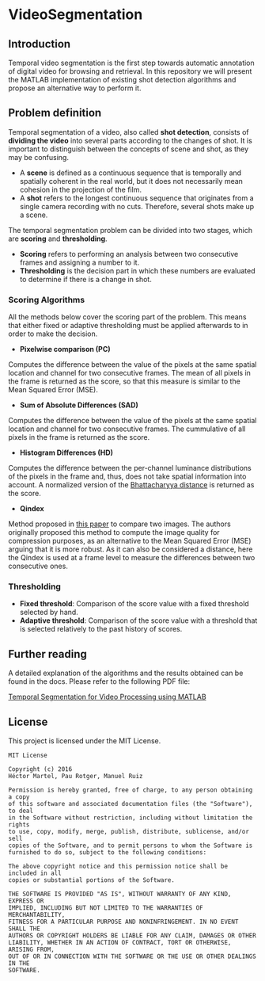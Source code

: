 # VideoSegmentation
## Introduction

Temporal video segmentation is the first step towards automatic annotation of digital video for browsing and retrieval. In this repository we will present the MATLAB implementation of existing shot detection algorithms and propose an alternative way to perform it.

## Problem definition

Temporal segmentation of a video, also called **shot detection**, consists of **dividing the video** into several parts according to the changes of shot. It is important to distinguish between the concepts of scene and shot, as they may be confusing. 
- A **scene** is defined as a continuous sequence that is temporally and spatially coherent in the real world, but it does not necessarily mean cohesion in the projection of the film.
- A **shot** refers to the longest continuous sequence that originates from a single camera recording with no cuts. Therefore, several shots make up a scene.


The temporal segmentation problem can be divided into two stages, which are **scoring** and **thresholding**. 
- **Scoring** refers to performing an analysis between two consecutive frames and assigning a number to it. 
- **Thresholding** is the decision part in which these numbers are evaluated to determine if there is a change in shot.

### Scoring Algorithms

All the methods below cover the scoring part of the problem. This means that either fixed or adaptive thresholding must be applied afterwards to in order to make the decision.


- **Pixelwise comparison (PC)**

Computes the difference between the value of the pixels at the same spatial location and channel for two consecutive frames. The mean of all pixels in the frame is returned as the score, so that this measure is similar to the Mean Squared Error (MSE). 


- **Sum of Absolute Differences (SAD)**

Computes the difference between the value of the pixels at the same spatial location and channel for two consecutive frames. The cummulative of all pixels in the frame is returned as the score.


- **Histogram Differences (HD)**

Computes the difference between the per-channel luminance distributions of the pixels in the frame and, thus, does not take spatial information into account. A normalized version of the [Bhattacharyya distance](https://en.wikipedia.org/wiki/Bhattacharyya_distance) is returned as the score. 


- **Qindex**

Method proposed in [this paper](http://ieeexplore.ieee.org/xpl/articleDetails.jsp?tp=&arnumber=995823) to compare two images. The authors originally proposed this method to compute the image quality for compression purposes, as an alternative to the Mean Squared Error (MSE) arguing that it is more robust. As it can also be considered a distance, here the Qindex is used at a frame level to measure the differences between two consecutive ones.

### Thresholding

- **Fixed threshold**: Comparison of the score value with a fixed threshold selected by hand. 
- **Adaptive threshold**: Comparison of the score value with a threshold that is selected relatively to the past history of scores.

## Further reading
A detailed explanation of the algorithms and the results obtained can be found in the docs. Please refer to the following PDF file:

[Temporal Segmentation for Video Processing using MATLAB](docs/article.pdf)

## License

This project is licensed under the MIT License.
```
MIT License

Copyright (c) 2016 
Héctor Martel, Pau Rotger, Manuel Ruiz

Permission is hereby granted, free of charge, to any person obtaining a copy
of this software and associated documentation files (the "Software"), to deal
in the Software without restriction, including without limitation the rights
to use, copy, modify, merge, publish, distribute, sublicense, and/or sell
copies of the Software, and to permit persons to whom the Software is
furnished to do so, subject to the following conditions:

The above copyright notice and this permission notice shall be included in all
copies or substantial portions of the Software.

THE SOFTWARE IS PROVIDED "AS IS", WITHOUT WARRANTY OF ANY KIND, EXPRESS OR
IMPLIED, INCLUDING BUT NOT LIMITED TO THE WARRANTIES OF MERCHANTABILITY,
FITNESS FOR A PARTICULAR PURPOSE AND NONINFRINGEMENT. IN NO EVENT SHALL THE
AUTHORS OR COPYRIGHT HOLDERS BE LIABLE FOR ANY CLAIM, DAMAGES OR OTHER
LIABILITY, WHETHER IN AN ACTION OF CONTRACT, TORT OR OTHERWISE, ARISING FROM,
OUT OF OR IN CONNECTION WITH THE SOFTWARE OR THE USE OR OTHER DEALINGS IN THE
SOFTWARE.
```
